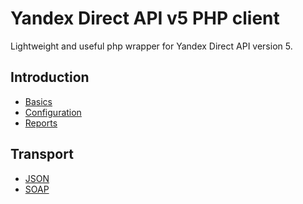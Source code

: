 Yandex Direct API v5 PHP client
===============================

Lightweight and useful php wrapper for Yandex Direct API version 5.

Introduction
------------

* [Basics](basics.md)
* [Configuration](configuration.md)
* [Reports](reports.md)


Transport
---------

* [JSON](transport-json.md)
* [SOAP](transport-soap.md)

